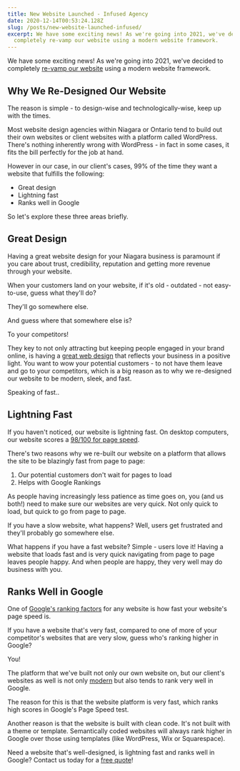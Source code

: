 ```yaml
---
title: New Website Launched - Infused Agency
date: 2020-12-14T00:53:24.128Z
slug: /posts/new-website-launched-infused/
excerpt: We have some exciting news! As we're going into 2021, we've decided to
  completely re-vamp our website using a modern website framework.
---
```


We have some exciting news! As we're going into 2021, we've decided to completely [re-vamp our website](https://infused.agency/websites) using a modern website framework.

## Why We Re-Designed Our Website

The reason is simple - to design-wise and technologically-wise, keep up with the times.

Most website design agencies within Niagara or Ontario tend to build out their own websites or client websites with a platform called WordPress. There's nothing inherently wrong with WordPress - in fact in some cases, it fits the bill perfectly for the job at hand.

However in our case, in our client's cases, 99% of the time they want a website that fulfills the following:

- Great design
- Lightning fast
- Ranks well in Google

So let's explore these three areas briefly.

## Great Design

Having a great website design for your Niagara business is paramount if you care about trust, credibility, reputation and getting more revenue through your website.

When your customers land on your website, if it's old - outdated - not easy-to-use, guess what they'll do?

They'll go somewhere else.

And guess where that somewhere else is?

To your competitors!

They key to not only attracting but keeping people engaged in your brand online, is having a [great web design](https://infused.agency) that reflects your business in a positive light. You want to wow your potential customers - to not have them leave and go to your competitors, which is a big reason as to why we re-designed our website to be modern, sleek, and fast.

Speaking of fast..

## Lightning Fast

If you haven't noticed, our website is lightning fast. On desktop computers, our website scores a [98/100 for page speed](https://developers.google.com/speed/pagespeed/insights/?url=https%3A%2F%2Finfused.agency%2F&tab=desktop).

There's two reasons why we re-built our website on a platform that allows the site to be blazingly fast from page to page:

1. Our potential customers don't wait for pages to load
2. Helps with Google Rankings

As people having increasingly less patience as time goes on, you (and us both!) need to make sure our websites are very quick. Not only quick to load, but quick to go from page to page.

If you have a slow website, what happens? Well, users get frustrated and they'll probably go somewhere else.

What happens if you have a fast website? Simple - users love it! Having a website that loads fast and is very quick navigating from page to page leaves people happy. And when people are happy, they very well may do business with you.

## Ranks Well in Google

One of [Google's ranking factors](https://infused.agency/seo) for any website is how fast your website's page speed is.

If you have a website that's very fast, compared to one of more of your competitor's websites that are very slow, guess who's ranking higher in Google?

You!

The platform that we've built not only our own website on, but our client's websites as well is not only [modern](https://infused.agency/websites) but also tends to rank very well in Google.

The reason for this is that the website platform is very fast, which ranks high scores in Google's Page Speed test.

Another reason is that the website is built with clean code. It's not built with a theme or template. Semantically coded websites will always rank higher in Google over those using templates (like WordPress, Wix or Squarespace).

Need a website that's well-designed, is lightning fast and ranks well in Google? Contact us today for a [free quote](https://infused.agency/get-started)!
